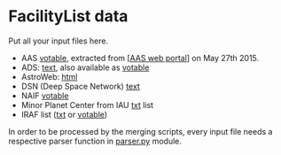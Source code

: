 # FacilityList data

Put all your input files here. 

- AAS [votable](AAS.xml), extracted from [[AAS web portal](http://journals.aas.org/authors/aastex/facility.html)] on May 27th 2015.
- ADS: [text](ADS_facilities.txt), also available as [votable](harvard.xml)
- AstroWeb: [html](Astroweb.html)
- DSN (Deep Space Network) [text](DSN.txt)
- NAIF [votable](NAIF.xml)
- Minor Planet Center from IAU [txt](IAU-MPC.txt) list
- IRAF list ([txt](IRAF.txt) or [votable](IRAF.xml))

In order to be processed by the merging scripts, every input file needs a respective parser function 
in [parser.py](../parsers.py) module.

